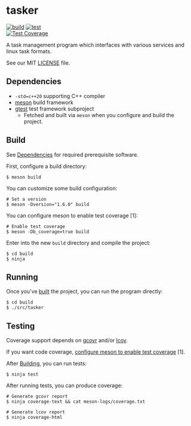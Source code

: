 tasker
======


[![build](https://github.com/kevr/tasker/actions/workflows/build.yaml/badge.svg?branch=master)](https://github.com/kevr/tasker/actions/workflows/build.yaml) [![test](https://github.com/kevr/tasker/actions/workflows/test.yaml/badge.svg?branch=master)](https://github.com/kevr/tasker/actions/workflows/test.yaml)
<br>
[![Test Coverage](https://img.shields.io/endpoint?url=https://gist.githubusercontent.com/kevr/98692fb94e55e0667afb58f20b67f3f2/raw/tasker__heads_master.json)](https://img.shields.io/endpoint?url=https://gist.githubusercontent.com/kevr/98692fb94e55e0667afb58f20b67f3f2/raw/tasker__heads_master.json)

A task management program which interfaces with various services
and linux task formats.

See our MIT [LICENSE](LICENSE) file.

## Dependencies

- `-std=c++20` supporting C++ compiler
- [meson](https://github.com/mesonbuild/meson) build framework
- [gtest](https://github.com/google/googletest) test framework subproject
    - Fetched and built via `meson` when you configure and build the project.

## Build

See [Dependencies](#dependencies) for required prerequisite software.

First, configure a build directory:

    $ meson build

You can customize some build configuration:

    # Set a version
    $ meson -Dversion="1.6.0" build

<span id="test-cov-config">You can configure meson to enable test coverage [1]:</span>

    # Enable test coverage
    $ meson -Db_coverage=true build

Enter into the new `build` directory and compile the project:

    $ cd build
    $ ninja

## Running

Once you've [built](#build) the project, you can run the
program directly:

    $ cd build
    $ ./src/tasker

## Testing

Coverage support depends on [gcovr](https://github.com/gcovr/gcovr) and/or
[lcov](https://github.com/linux-test-project/lcov).

If you want code coverage, [configure meson to enable test coverage](#test-cov-config) [1].

After [Building](#build), you can run tests:

    $ ninja test

After running tests, you can produce coverage:

    # Generate gcovr report
    $ ninja coverage-text && cat meson-logs/coverage.txt

    # Generate lcov report
    $ ninja coverage-html
